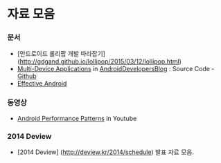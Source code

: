 # 자료 모음
### 문서
* [안드로이드 롤리팝 개발 따라잡기] (http://gdgand.github.io/lollipop/2015/03/12/lollipop.html)
* [Multi-Device Applications](http://android-developers.blogspot.kr/2015/03/a-new-reference-app-for-multi-device.html) in [AndroidDevelopersBlog](http://android-developers.blogspot.kr/) : Source Code - [Github](https://github.com/googlesamples/android-UniversalMusicPlayer?utm_campaign=music-sample-3-15&utm_source=dac&utm_medium=blog)
* [Effective Android](http://orhanobut.github.io/effective-android/)
 
### 동영상
* [Android Performance Patterns](https://www.youtube.com/playlist?list=PLWz5rJ2EKKc9CBxr3BVjPTPoDPLdPIFCE) in Youtube

### 2014 Deview
* [2014 Deview] (http://deview.kr/2014/schedule) 발표 자료 모음.

